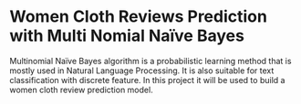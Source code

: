 # Women Cloth Reviews Prediction with Multi Nomial Naïve Bayes

Multinomial Naïve Bayes algorithm is a probabilistic learning method that is mostly used in Natural Language Processing. It is also suitable for text classification with discrete feature. In this project it will be used to build a women cloth review prediction model.
